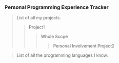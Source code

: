 ### Personal Programming Experience Tracker

> List of all my projects.
  >>Project1
  >>>Whole Scope
  >>>>Personal Involvement
  >>Project2

> List of all the programming languages I know.
>>



